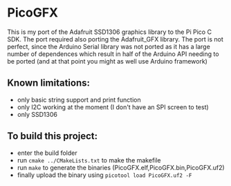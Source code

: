 # PicoGFX

This is my port of the Adafruit SSD1306 graphics library to the Pi Pico C SDK.
The port required also porting the Adafruit_GFX library. The port is not perfect, since the Arduino Serial library was not ported as it has a large number of dependences which result in half of the Arduino API needing to be ported (and at that point you might as well use Arduino framework)

## Known limitations:
* only basic string support and print function
* only I2C working at the moment (I don't have an SPI screen to test)
* only SSD1306

## To build this project:

* enter the build folder
* run `cmake ../CMakeLists.txt` to make the makefile
* run `make` to generate the binaries (PicoGFX.elf,PicoGFX.bin,PicoGFX.uf2)
* finally upload the binary using `picotool load PicoGFX.uf2 -F`
